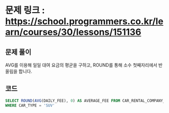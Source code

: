 # 문제 링크 : https://school.programmers.co.kr/learn/courses/30/lessons/151136

## 문제 풀이 
AVG를 이용해 일일 대여 요금의 평균을 구하고, ROUND를 통해 소수 첫째자리에서 반올림을 합니다.

## 코드
```sql
SELECT ROUND(AVG(DAILY_FEE), 0) AS AVERAGE_FEE FROM CAR_RENTAL_COMPANY_CAR
WHERE CAR_TYPE = 'SUV'
```